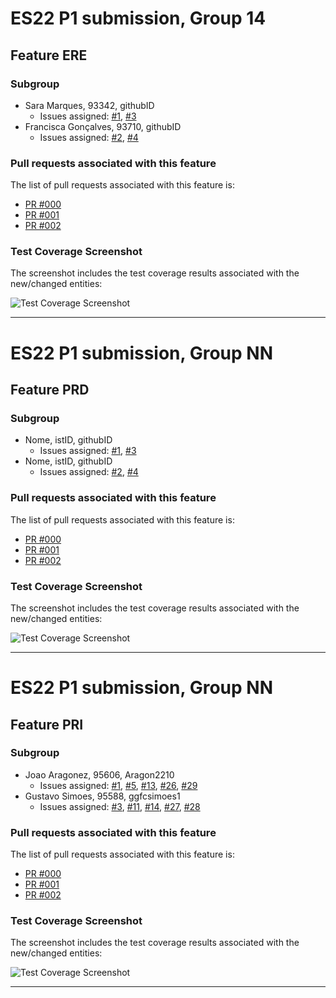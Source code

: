 # ES22 P1 submission, Group 14

## Feature ERE

### Subgroup
 - Sara Marques, 93342, githubID
   + Issues assigned: [#1](https://github.com), [#3](https://github.com)
 - Francisca Gonçalves, 93710, githubID
   + Issues assigned: [#2](https://github.com), [#4](https://github.com)
 
### Pull requests associated with this feature

The list of pull requests associated with this feature is:

 - [PR #000](https://github.com)
 - [PR #001](https://github.com)
 - [PR #002](https://github.com)


### Test Coverage Screenshot

The screenshot includes the test coverage results associated with the new/changed entities:

![Test Coverage Screenshot](https://github.com/tecnico-softeng-2022/templates/blob/master/sprints/coverage-example.png)

---

# ES22 P1 submission, Group NN

## Feature PRD

### Subgroup
 - Nome, istID, githubID
   + Issues assigned: [#1](https://github.com), [#3](https://github.com)
 - Nome, istID, githubID
   + Issues assigned: [#2](https://github.com), [#4](https://github.com)
 
### Pull requests associated with this feature

The list of pull requests associated with this feature is:

 - [PR #000](https://github.com)
 - [PR #001](https://github.com)
 - [PR #002](https://github.com)


### Test Coverage Screenshot

The screenshot includes the test coverage results associated with the new/changed entities:

![Test Coverage Screenshot](https://github.com/tecnico-softeng-2022/templates/blob/master/sprints/coverage-example.png)

---

# ES22 P1 submission, Group NN

## Feature PRI

### Subgroup
 - Joao Aragonez, 95606, Aragon2210
   + Issues assigned: [#1](https://github.com/tecnico-softeng-2022/es22-14/issues/1), [#5](https://github.com/tecnico-softeng-2022/es22-14/issues/5), [#13](https://github.com/tecnico-softeng-2022/es22-14/issues/13), [#26](https://github.com/tecnico-softeng-2022/es22-14/issues/26), [#29](https://github.com/tecnico-softeng-2022/es22-14/issues/29)
 - Gustavo Simoes, 95588, ggfcsimoes1
   + Issues assigned: [#3](https://github.com/tecnico-softeng-2022/es22-14/issues/3), [#11](https://github.com/tecnico-softeng-2022/es22-14/issues/11), [#14](https://github.com/tecnico-softeng-2022/es22-14/issues/14), [#27](https://github.com/tecnico-softeng-2022/es22-14/issues/27), [#28](https://github.com/tecnico-softeng-2022/es22-14/issues/28)
 
### Pull requests associated with this feature

The list of pull requests associated with this feature is:

 - [PR #000](https://github.com)
 - [PR #001](https://github.com)
 - [PR #002](https://github.com)


### Test Coverage Screenshot

The screenshot includes the test coverage results associated with the new/changed entities:

![Test Coverage Screenshot](https://github.com/tecnico-softeng-2022/templates/blob/master/sprints/pri_test_coverage.png)

---

